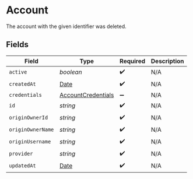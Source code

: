 # Account

The account with the given identifier was deleted.


## Fields

| Field                                                                                         | Type                                                                                          | Required                                                                                      | Description                                                                                   |
| --------------------------------------------------------------------------------------------- | --------------------------------------------------------------------------------------------- | --------------------------------------------------------------------------------------------- | --------------------------------------------------------------------------------------------- |
| `active`                                                                                      | *boolean*                                                                                     | :heavy_check_mark:                                                                            | N/A                                                                                           |
| `createdAt`                                                                                   | [Date](https://developer.mozilla.org/en-US/docs/Web/JavaScript/Reference/Global_Objects/Date) | :heavy_check_mark:                                                                            | N/A                                                                                           |
| `credentials`                                                                                 | [AccountCredentials](../../models/shared/accountcredentials.md)                               | :heavy_minus_sign:                                                                            | N/A                                                                                           |
| `id`                                                                                          | *string*                                                                                      | :heavy_check_mark:                                                                            | N/A                                                                                           |
| `originOwnerId`                                                                               | *string*                                                                                      | :heavy_check_mark:                                                                            | N/A                                                                                           |
| `originOwnerName`                                                                             | *string*                                                                                      | :heavy_check_mark:                                                                            | N/A                                                                                           |
| `originUsername`                                                                              | *string*                                                                                      | :heavy_check_mark:                                                                            | N/A                                                                                           |
| `provider`                                                                                    | *string*                                                                                      | :heavy_check_mark:                                                                            | N/A                                                                                           |
| `updatedAt`                                                                                   | [Date](https://developer.mozilla.org/en-US/docs/Web/JavaScript/Reference/Global_Objects/Date) | :heavy_check_mark:                                                                            | N/A                                                                                           |